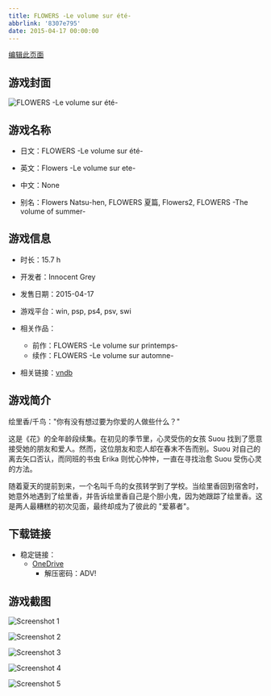 ```yaml
---
title: FLOWERS -Le volume sur été-
abbrlink: '8307e795'
date: 2015-04-17 00:00:00
---
```

[编辑此页面](https://github.com/ACG-3/ADV3-source/blob/main/source/_posts/games/FLOWERS%20-Le%20volume%20sur%20%C3%A9t%C3%A9-.md)

## 游戏封面

![FLOWERS -Le volume sur été-](https://pan.timero.xyz/onedrive/img_lib_001/FLOWERS%20-Le%20volume%20sur%20%C3%A9t%C3%A9-_cover.avif)


## 游戏名称

- 日文：FLOWERS -Le volume sur été-
- 英文：Flowers -Le volume sur ete-
- 中文：None

- 别名：Flowers Natsu-hen, FLOWERS 夏篇, Flowers2, FLOWERS -The volume of summer-


## 游戏信息

- 时长：15.7 h
- 开发者：Innocent Grey
- 发售日期：2015-04-17
- 游戏平台：win, psp, ps4, psv, swi
- 相关作品：
   - 前作：FLOWERS -Le volume sur printemps-
   - 续作：FLOWERS -Le volume sur automne-

- 相关链接：[vndb](https://vndb.org/v15395)


## 游戏简介

绘里香/千鸟："你有没有想过要为你爱的人做些什么？"

这是《花》的全年龄段续集。在初见的季节里，心灵受伤的女孩 Suou 找到了愿意接受她的朋友和爱人。然而，这位朋友和恋人却在春末不告而别。Suou 对自己的离去矢口否认，而同班的书虫 Erika 则忧心忡忡，一直在寻找治愈 Suou 受伤心灵的方法。

随着夏天的提前到来，一个名叫千鸟的女孩转学到了学校。当绘里香回到宿舍时，她意外地遇到了绘里香，并告诉绘里香自己是个胆小鬼，因为她跟踪了绘里香。这是两人最糟糕的初次见面，最终却成为了彼此的 "爱慕者"。




## 下载链接

- 稳定链接：
    - [OneDrive](https://pan.timero.xyz/onedrive/adv_lib_001/FLOWERS%20-Le%20volume%20sur%20%C3%A9t%C3%A9-)
        - 解压密码：ADV!



## 游戏截图


![Screenshot 1](https://pan.timero.xyz/onedrive/img_lib_001/FLOWERS%20-Le%20volume%20sur%20%C3%A9t%C3%A9-_Screenshot_1.avif)

![Screenshot 2](https://pan.timero.xyz/onedrive/img_lib_001/FLOWERS%20-Le%20volume%20sur%20%C3%A9t%C3%A9-_Screenshot_2.avif)

![Screenshot 3](https://pan.timero.xyz/onedrive/img_lib_001/FLOWERS%20-Le%20volume%20sur%20%C3%A9t%C3%A9-_Screenshot_3.avif)

![Screenshot 4](https://pan.timero.xyz/onedrive/img_lib_001/FLOWERS%20-Le%20volume%20sur%20%C3%A9t%C3%A9-_Screenshot_4.avif)

![Screenshot 5](https://pan.timero.xyz/onedrive/img_lib_001/FLOWERS%20-Le%20volume%20sur%20%C3%A9t%C3%A9-_Screenshot_5.avif)

